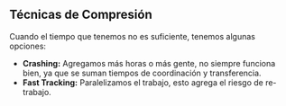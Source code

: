 ## Técnicas de Compresión

Cuando el tiempo que tenemos no es suficiente, tenemos algunas opciones:

- **Crashing:** Agregamos más horas o más gente, no siempre funciona bien, ya que se suman tiempos de coordinación y transferencia.
- **Fast Tracking:** Paralelizamos el trabajo, esto agrega el riesgo de re-trabajo.
